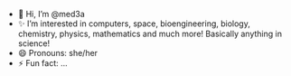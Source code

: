 - 👋 Hi, I’m @med3a
- ✨ I’m interested in computers, space, bioengineering, biology, chemistry, physics, mathematics and much more! Basically anything in science!
- 😄 Pronouns: she/her
- ⚡ Fun fact: ...

<!---
med3a/med3a is a ✨ special ✨ repository because its `README.md` (this file) appears on your GitHub profile.
You can click the Preview link to take a look at your changes.
--->
